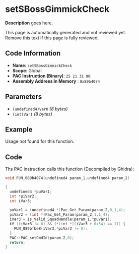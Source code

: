 # setSBossGimmickCheck

**Description** goes here.

This page is automatically generated and not reviewed yet.<br>Remove this text if this page is fully reviewed.

## Code Information

- **Name**: `setSBossGimmickCheck`
- **Scope**: Global
- **PAC Instruction (Binary)**: `25 21 31 00`
- **Assembly Address in Memory** : `0x89b4074`

## Parameters

- `(undefined4)Var0` *(8 bytes)*
- `(int)Var1` *(8 bytes)*

## Example

Usage not found for this function.

## Code

Ths PAC instruction calls this function (Decompiled by Ghidra):

```c
void FUN_089b4074(undefined4 param_1,undefined4 param_2)

{
  undefined4 *puVar1;
  int *piVar2;
  int iVar3;
  
  puVar1 = (undefined4 *)Pac_Get_Param(param_2,0,1,4);
  piVar2 = (int *)Pac_Get_Param(param_2,1,1,4);
  iVar3 = Is_Valid_SquadHandle(param_1,*puVar1);
  if ((iVar3 != 0) && (*(int *)(iVar3 + 0x54) == 1)) {
    FUN_089bfbe8(iVar3,*piVar2 != 0);
  }
  PAC::PAC_setCmdId(param_2,0);
  return;
}
```

